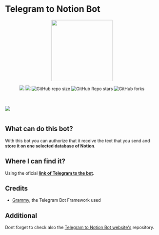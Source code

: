 # Telegram to Notion Bot

<p align="center">
  <img src="https://i.ibb.co/zQ5Y8GT/icon-transparent.png" width="200" height="200"/>
</p>

<p align="center">
    <img src="https://img.shields.io/github/issues/FranP-Code/Telegram-to-Notion-Bot?style=flat-square">
    <img src="https://img.shields.io/github/issues-pr/FranP-Code/Telegram-To-Notion-Bot?style=flat-square">
    <img alt="GitHub repo size" src="https://img.shields.io/github/repo-size/FranP-Code/Telegram-To-Notion-Bot?style=flat-square">
    <img alt="GitHub Repo stars" src="https://img.shields.io/github/stars/FranP-Code/Telegram-To-Notion-Bot?style=flat-square">
    <img alt="GitHub forks" src="https://img.shields.io/github/forks/FranP-Code/Telegram-To-Notion-Bot?style=flat-square">
</p>

<br></br>
<img src="https://i.ibb.co/pJ10w9j/Telegram-To-Notion-Bot-Demo-Acelerated.gif">
<br></br>

## What can do this bot?

With this bot you can authorize that it receive the text that you send and **store it on one selected database of Notion**.

## Where I can find it?

Using the oficial **[link of Telegram to the bot](https://t.me/TelegrmToNotionBot)**.

## Credits

- [Grammy](https://grammy.dev), the Telegram Bot Framework used

## Additional

Dont forget to check also the [Telegram to Notion Bot website's](https://github.com/FranP-code/Telegram-to-Notion-Website) repository.